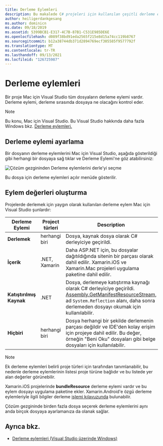 ```yaml
---
title: Derleme Eylemleri
description: Bu makalede C# projeleri için kullanılan çeşitli derleme eylemleri açıklanmıştır
author: heiligerdankgesang
ms.author: dominicn
ms.date: 09/18/2019
ms.assetid: 5399BCB1-E317-4C7B-87B1-C531E985DE6E
ms.openlocfilehash: d089f38bd91eda2565f215e8d15a74cc119b8767
ms.sourcegitcommit: b12a38744db371d2894769ecf305585f9577792f
ms.translationtype: MT
ms.contentlocale: tr-TR
ms.lasthandoff: 09/13/2021
ms.locfileid: "126725987"
---
```

# <a name="build-actions"></a>Derleme eylemleri

Bir proje Mac için Visual Studio tüm dosyaların derleme eylemi vardır. Derleme eylemi, derleme sırasında dosyaya ne olacağını kontrol eder. 

>[!NOTE]
>Bu konu, Mac için Visual Studio. Bu Visual Studio hakkında daha fazla Windows bkz. [Derleme eylemleri.](/visualstudio/ide/build-actions)

## <a name="set-a-build-action"></a>Derleme eylemi ayarlama

Bir dosyanın derleme eylemlerini Mac için Visual Studio, aşağıda gösterildiği gibi herhangi bir dosyaya sağ tıklar ve Derleme Eylemi'ne göz atabilirsiniz:

![Çözüm gezgininden Derleme eylemlerini derle'yi seçme](media/projects-and-solutions-image1.png)

Bu dosya için derleme eylemleri açılır menüde gösterilir. 

## <a name="build-action-values"></a>Eylem değerleri oluşturma

Projelerde derlemek için yaygın olarak kullanılan derleme eylem Mac için Visual Studio şunlardır:

|Derleme Eylemi | Project türleri | Description |
|--|--|--|
| **Derlemek** | herhangi biri | Dosya, kaynak dosya olarak C# derleyiciye geçirildi.|
| **İçerik** | .NET, Xamarin | Daha ASP.NET için, bu dosyalar dağıtıldığında sitenin bir parçası olarak dahil edilir. Xamarin.iOS ve Xamarin.Mac projeleri uygulama paketine dahil edilir.|
| **Katıştırılmış Kaynak** | .NET | Dosya, derlemeye katıştırma kaynağı olarak C# derleyiciye geçirildi. [Assembly.GetManifestResourceStream](/dotnet/api/system.reflection.assembly.getmanifestresourcestream), ad `System.Reflection` alanı, daha sonra derlemeden dosyayı okumak için kullanılabilir.|
| **Hiçbiri** | herhangi biri | Dosya herhangi bir şekilde derlemenin parçası değildir ve IDE'den kolay erişim için projeye dahil edilir. Bu değer, örneğin "Beni Oku" dosyaları gibi belge dosyaları için kullanılabilir.|

> [!NOTE]
> Ek derleme eylemleri belirli proje türleri için tarafından tanımlanabilir, bu nedenle derleme eylemlerinin listesi proje türüne bağlıdır ve bu listede yer alan değerler görünebilir.  

Xamarin.iOS projelerinde **bundleResource** derleme eylemi vardır ve bu eylem dosyayı uygulama paketine ekler. Xamarin.Android'e özgü derleme eylemleriyle ilgili bilgiler derleme [işlemi kılavuzunda](/xamarin/android/deploy-test/building-apps/build-process#Build_Actions) bulunabilir.

Çözüm gezgininde birden fazla dosya seçerek derleme eylemlerini aynı anda birçok dosyaya ayarlamanıza da olanak sağlar.

## <a name="see-also"></a>Ayrıca bkz.

- [Derleme eylemleri (Visual Studio üzerinde Windows)](/visualstudio/ide/build-actions)